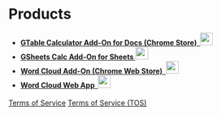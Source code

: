    <!-- added Jan 20 2017-->
<h1> Products</h1>
<h4><ul>
<li> <a href="https://chrome.google.com/webstore/detail/table-calculator/fknnekoeejdjcbdokeinngldblilkedp?hl=en" target="_blank">
  GTable Calculator Add-On for Docs (Chrome Store)&nbsp;
  </a><a target="_blank" 
 href="mailto:tcalc@li60.zendesk.com?Subject=Table%20Calculator" target="_top"><img style="height:25px; width=25px;" 
src="https://github.com/tanyagupta/tanyagupta.github.io/blob/master/images/1484971441_common-email-envelope-mail-outline-stroke.png?raw=true"><span class="glyphicon glyphicon-envelope" aria-hidden="true"></span></a></li>
<li> <a href="https://chrome.google.com/webstore/detail/gsheets-calc/ojfmgmplohpjbjnmddbncmeogpfjnfma?utm_source=permalink" target="_blank">GSheets Calc Add-On for Sheets&nbsp;</a><a target="_blank" href="mailto:gsheetscalc@li60.zendesk.com?Subject=GSheets%20Calc" target="_top"><img style="height:25px; width=25px;" src="https://github.com/tanyagupta/tanyagupta.github.io/blob/master/images/1484971441_common-email-envelope-mail-outline-stroke.png?raw=true"><span class="glyphicon glyphicon-envelope" aria-hidden="true"></span></a></li>          
<li> <a href="https://chrome.google.com/webstore/detail/word-cloud-generator/alhnlhbhnklajhmccemipdbaifocepab?authuser=0" target="_blank">Word Cloud Add-On (Chrome Web Store)&nbsp; </a><a target="_blank" href="mailto:wordcloudaddon@li60.zendesk.com?Subject=Word%20Cloud%20Add-On" target="_top"><img style="height:25px; width=25px;" src="https://github.com/tanyagupta/tanyagupta.github.io/blob/master/images/1484971441_common-email-envelope-mail-outline-stroke.png?raw=true"> <span class="glyphicon glyphicon-envelope" aria-hidden="true"></span></a></li>
<li><a href="http://bit.ly/li60tagcloud" target="_blank">Word Cloud Web App &nbsp;</a><a target="_blank" href="mailto:wordcloudwebapp@li60.zendesk.com?Subject=Word%20Cloud%20Web%20App" target="_top"><img style="height:25px; width=25px;" src="https://github.com/tanyagupta/tanyagupta.github.io/blob/master/images/1484971441_common-email-envelope-mail-outline-stroke.png?raw=true"><span class="glyphicon glyphicon-envelope" aria-hidden="true"></span></a></li></ul></h4>


[Terms of Service](tos)
[Terms of Service (TOS)](termsofservice)

<!--   <img height="100" width="300" src="https://github.com/tanyagupta/tanyagupta.github.io/blob/master/images/wordcloud.png?raw=true">  -->
